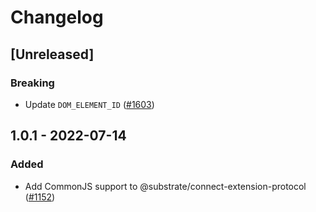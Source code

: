 # Changelog

## [Unreleased]

### Breaking

- Update `DOM_ELEMENT_ID` ([#1603](https://github.com/paritytech/substrate-connect/pull/1603))

## 1.0.1 - 2022-07-14

### Added

- Add CommonJS support to @substrate/connect-extension-protocol ([#1152](https://github.com/paritytech/substrate-connect/pull/1152))
